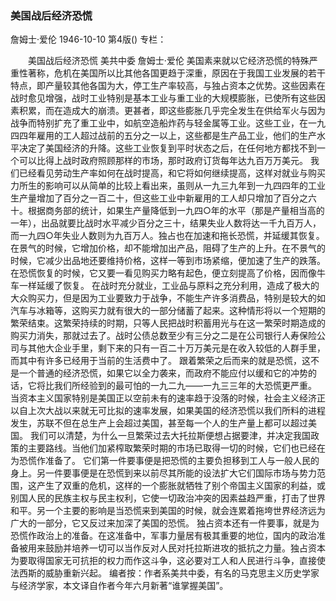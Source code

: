 ### 美国战后经济恐慌
詹姆士·爱伦
1946-10-10
第4版()
专栏：

　　美国战后经济恐慌
    美共中委  詹姆士·爱伦
    美国素来就以它经济恐慌的特殊严重性著称，危机在美国所以比其他各国更趋于深重，原因在于我国工业发展的若干特点，即产量较其他各国为大，停工生产率较高，与独占资本之优势。这些因素在战时愈见增强，战时工业特别是基本工业与重工业的大规模膨胀，已使所有这些因素积累，而在造成大的崩溃。更甚者，即这些膨胀几乎完全发生在供给军火与因为战争而特别扩充了重工业中，如航空造船炸药与轻金属等工业。这些工业，在一九四四年雇用的工人超过战前的五分之一以上，这些都是生产品工业，他们的生产水平决定了美国经济的升降。这些工业恢复到平时状态之后，在任何地方都找不到一个可以比得上战时政府照顾那样的市场，那时政府订货每年达九百万万美元。
    我们已经看见劳动生产率如何在战时提高，和它将如何继续提高，这样对就业与购买力所生的影响可以从简单的比较上看出来，虽则从一九三九年到一九四四年的工业生产量增加了百分之一百二十，但这些工业中新雇用的工人却只增加了百分之六十。根据商务部的统计，如果生产量降低到一九四○年的水平（那是产量相当高的一年），出品就要比战时水平减少百分之三十，结果失业人数将达一千九百万人，而一九四○年失业人数则为九百万人。独占也在加速和拖长恐慌，并延缓其恢复。在景气的时候，它增加价格，却不能增加出产品，阻碍了生产的上升。在不景气的时候，它减少出品地还要维持价格，这样一等到市场紧缩，便加速了生产的跌落。在恐慌恢复的时候，它又要一看见购买力略有起色，便立刻提高了价格，因而像牛车一样延缓了恢复。
    在战时充分就业，工业品与原料之充分利用，造成了极大的大众购买力，但是因为工业要致力于战争，不能生产许多消费品，特别是较大的如汽车与冰箱等，这购买力就有很大的一部分储蓄了起来。这种情形将以一个短期的繁荣结束。这繁荣持续的时期，只等人民把战时积蓄用光与在这一繁荣时期造成的购买力消失，那就过去了。战时公债总数至少有三分之二是在公司银行人寿保险公司与其他大企业手里，剩下来的只有一百二十万万美元是在收入较低的人群手里，而其中有许多已经用于当前的生活费中了。
    跟着繁荣之后而来的就是恐慌，这不是一个普通的经济恐慌，如果它以全力袭来，而政府不能应付以缓和它的冲势的话，它将比我们所经验到的最可怕的一九二九——一九三三年的大恐慌更严重。
    当资本主义国家特别是美国正以空前未有的速率趋于没落的时候，社会主义经济正以自上次大战以来就无可比拟的速率发展，如果美国的经济恐慌以我们所料的进程发生，苏联不但在总生产上会超过美国，甚至每一个人的生产量上都可以超过美国。
    我们可以清楚，为什么一旦繁荣过去大托拉斯便想占据要津，并决定我国政策的主要路线。当他们加紧榨取繁荣时期的市场已取得一切的时候，它们也已经在为恐慌作准备了。
    它们第一件要事便是把恐慌的主要负担移到工人与一般人民的身上。另一件要事便是在恐慌到来以前尽其所能的设法扩大它们国际市场与势力范围，这产生了双重的危机，这样的一个膨胀就牺牲了别个帝国主义国家的利益，或别国人民的民族主权与民主权利，它使一切政治冲突的因素益趋严重，打击了世界和平。另一个主要的影响是当恐慌来到美国的时候，就会连累着拖垮世界经济远为广大的一部分，它又反过来加深了美国的恐慌。
    独占资本还有一件要事，就是为恐慌作政治上的准备。在这准备中，军事力量居有极其重要的地位，国内的政治准备被用来鼓励并培养一切可以当作反对人民对托拉斯进攻的抵抗之力量。独占资本为要取得国家无可抗拒的权力而作这斗争，这必要对工人和人民进行斗争，直接使法西斯的威胁重新兴起。
    编者按：作者系美共中委，有名的马克思主义历史学家与经济学家，本文译自作者今年六月新著“谁掌握美国”。
